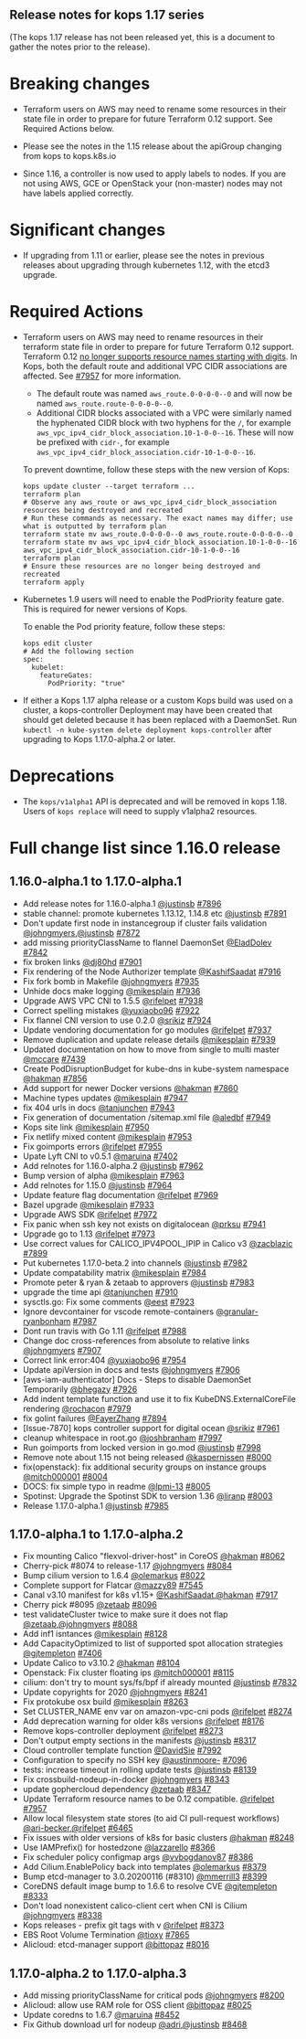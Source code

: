 ## Release notes for kops 1.17 series

(The kops 1.17 release has not been released yet, this is a document to gather
the notes prior to the release).

# Breaking changes

* Terraform users on AWS may need to rename some resources in their state file in order to prepare for future Terraform 0.12 support. See Required Actions below.

* Please see the notes in the 1.15 release about the apiGroup changing from kops
  to kops.k8s.io

* Since 1.16, a controller is now used to apply labels to nodes.  If
  you are not using AWS, GCE or OpenStack your (non-master) nodes may
  not have labels applied correctly.

# Significant changes

* If upgrading from 1.11 or earlier, please see the notes in previous releases
  about upgrading through kubernetes 1.12, with the etcd3 upgrade.

# Required Actions

* Terraform users on AWS may need to rename resources in their terraform state file in order to prepare for future Terraform 0.12 support.
  Terraform 0.12 [no longer supports resource names starting with digits](https://www.terraform.io/upgrade-guides/0-12.html#pre-upgrade-checklist). In Kops, both the default route and additional VPC CIDR associations are affected. See [#7957](https://github.com/kubernetes/kops/pull/7957) for more information.
  * The default route was named `aws_route.0-0-0-0--0` and will now be named `aws_route.route-0-0-0-0--0`.
  * Additional CIDR blocks associated with a VPC were similarly named the hyphenated CIDR block with two hyphens for the `/`, for example `aws_vpc_ipv4_cidr_block_association.10-1-0-0--16`. These will now be prefixed with `cidr-`, for example `aws_vpc_ipv4_cidr_block_association.cidr-10-1-0-0--16`.
  
  To prevent downtime, follow these steps with the new version of Kops:
  ```
  kops update cluster --target terraform ...
  terraform plan
  # Observe any aws_route or aws_vpc_ipv4_cidr_block_association resources being destroyed and recreated
  # Run these commands as necessary. The exact names may differ; use what is outputted by terraform plan
  terraform state mv aws_route.0-0-0-0--0 aws_route.route-0-0-0-0--0
  terraform state mv aws_vpc_ipv4_cidr_block_association.10-1-0-0--16 aws_vpc_ipv4_cidr_block_association.cidr-10-1-0-0--16
  terraform plan
  # Ensure these resources are no longer being destroyed and recreated
  terraform apply
  ```

* Kubernetes 1.9 users will need to enable the PodPriority feature gate. This is required for newer versions of Kops.

  To enable the Pod priority feature, follow these steps:
  ```
  kops edit cluster
  # Add the following section
  spec:
    kubelet:
      featureGates:
        PodPriority: "true"
  ```
 
* If either a Kops 1.17 alpha release or a custom Kops build was used on a cluster,
  a kops-controller Deployment may have been created that should get deleted because it has been replaced with a DaemonSet.
  Run `kubectl -n kube-system delete deployment kops-controller` after upgrading to Kops 1.17.0-alpha.2 or later.

# Deprecations

* The `kops/v1alpha1` API is deprecated and will be removed in kops 1.18. Users of `kops replace` will need to supply v1alpha2 resources.

# Full change list since 1.16.0 release

## 1.16.0-alpha.1 to 1.17.0-alpha.1

* Add release notes for 1.16.0-alpha.1 [@justinsb](https://github.com/justinsb) [#7896](https://github.com/kubernetes/kops/pull/7896)
* stable channel: promote kubernetes 1.13.12, 1.14.8 etc [@justinsb](https://github.com/justinsb) [#7891](https://github.com/kubernetes/kops/pull/7891)
* Don't update first node in instancegroup if cluster fails validation [@johngmyers](https://github.com/johngmyers),[@justinsb](https://github.com/justinsb) [#7872](https://github.com/kubernetes/kops/pull/7872)
* add missing priorityClassName to flannel DaemonSet [@EladDolev](https://github.com/EladDolev) [#7842](https://github.com/kubernetes/kops/pull/7842)
* fix broken links [@dj80hd](https://github.com/dj80hd) [#7901](https://github.com/kubernetes/kops/pull/7901)
* Fix rendering of the Node Authorizer template [@KashifSaadat](https://github.com/KashifSaadat) [#7916](https://github.com/kubernetes/kops/pull/7916)
* Fix fork bomb in Makefile [@johngmyers](https://github.com/johngmyers) [#7935](https://github.com/kubernetes/kops/pull/7935)
* Unhide docs make logging [@mikesplain](https://github.com/mikesplain) [#7936](https://github.com/kubernetes/kops/pull/7936)
* Upgrade AWS VPC CNI to 1.5.5 [@rifelpet](https://github.com/rifelpet) [#7938](https://github.com/kubernetes/kops/pull/7938)
* Correct spelling mistakes [@yuxiaobo96](https://github.com/yuxiaobo96) [#7922](https://github.com/kubernetes/kops/pull/7922)
* Fix flannel CNI version to use 0.2.0 [@srikiz](https://github.com/srikiz) [#7924](https://github.com/kubernetes/kops/pull/7924)
* Update vendoring documentation for go modules [@rifelpet](https://github.com/rifelpet) [#7937](https://github.com/kubernetes/kops/pull/7937)
* Remove duplication and update release details [@mikesplain](https://github.com/mikesplain) [#7939](https://github.com/kubernetes/kops/pull/7939)
* Updated documentation on how to move from single to multi master [@mccare](https://github.com/mccare) [#7439](https://github.com/kubernetes/kops/pull/7439)
* Create PodDisruptionBudget for kube-dns in kube-system namespace [@hakman](https://github.com/hakman) [#7856](https://github.com/kubernetes/kops/pull/7856)
* Add support for newer Docker versions [@hakman](https://github.com/hakman) [#7860](https://github.com/kubernetes/kops/pull/7860)
* Machine types updates [@mikesplain](https://github.com/mikesplain) [#7947](https://github.com/kubernetes/kops/pull/7947)
* fix 404 urls in docs [@tanjunchen](https://github.com/tanjunchen) [#7943](https://github.com/kubernetes/kops/pull/7943)
* Fix generation of documentation /sitemap.xml file [@aledbf](https://github.com/aledbf) [#7949](https://github.com/kubernetes/kops/pull/7949)
* Kops site link [@mikesplain](https://github.com/mikesplain) [#7950](https://github.com/kubernetes/kops/pull/7950)
* Fix netlify mixed content [@mikesplain](https://github.com/mikesplain) [#7953](https://github.com/kubernetes/kops/pull/7953)
* Fix goimports errors [@rifelpet](https://github.com/rifelpet) [#7955](https://github.com/kubernetes/kops/pull/7955)
* Upate Lyft CNI to v0.5.1 [@maruina](https://github.com/maruina) [#7402](https://github.com/kubernetes/kops/pull/7402)
* Add relnotes for 1.16.0-alpha.2 [@justinsb](https://github.com/justinsb) [#7962](https://github.com/kubernetes/kops/pull/7962)
* Bump version of alpha [@mikesplain](https://github.com/mikesplain) [#7963](https://github.com/kubernetes/kops/pull/7963)
* Add relnotes for 1.15.0 [@justinsb](https://github.com/justinsb) [#7964](https://github.com/kubernetes/kops/pull/7964)
* Update feature flag documentation [@rifelpet](https://github.com/rifelpet) [#7969](https://github.com/kubernetes/kops/pull/7969)
* Bazel upgrade [@mikesplain](https://github.com/mikesplain) [#7933](https://github.com/kubernetes/kops/pull/7933)
* Upgrade AWS SDK [@rifelpet](https://github.com/rifelpet) [#7972](https://github.com/kubernetes/kops/pull/7972)
* Fix panic when ssh key not exists on digitalocean [@prksu](https://github.com/prksu) [#7941](https://github.com/kubernetes/kops/pull/7941)
* Upgrade go to 1.13 [@rifelpet](https://github.com/rifelpet) [#7973](https://github.com/kubernetes/kops/pull/7973)
* Use correct values for CALICO_IPV4POOL_IPIP in Calico v3 [@zacblazic](https://github.com/zacblazic) [#7899](https://github.com/kubernetes/kops/pull/7899)
* Put kubernetes 1.17.0-beta.2 into channels [@justinsb](https://github.com/justinsb) [#7982](https://github.com/kubernetes/kops/pull/7982)
* Update compatability matrix [@mikesplain](https://github.com/mikesplain) [#7984](https://github.com/kubernetes/kops/pull/7984)
* Promote peter & ryan & zetaab to approvers [@justinsb](https://github.com/justinsb) [#7983](https://github.com/kubernetes/kops/pull/7983)
* upgrade the time api [@tanjunchen](https://github.com/tanjunchen) [#7910](https://github.com/kubernetes/kops/pull/7910)
* sysctls.go: Fix some comments [@eest](https://github.com/eest) [#7923](https://github.com/kubernetes/kops/pull/7923)
* Ignore devcontainer for vscode remote-containers [@granular-ryanbonham](https://github.com/granular-ryanbonham) [#7987](https://github.com/kubernetes/kops/pull/7987)
* Dont run travis with Go 1.11 [@rifelpet](https://github.com/rifelpet) [#7988](https://github.com/kubernetes/kops/pull/7988)
* Change doc cross-references from absolute to relative links [@johngmyers](https://github.com/johngmyers) [#7907](https://github.com/kubernetes/kops/pull/7907)
* Correct link error:404 [@yuxiaobo96](https://github.com/yuxiaobo96) [#7954](https://github.com/kubernetes/kops/pull/7954)
* Update apiVersion in docs and tests [@johngmyers](https://github.com/johngmyers) [#7906](https://github.com/kubernetes/kops/pull/7906)
* [aws-iam-authenticator] Docs - Steps to disable DaemonSet Temporarily [@bhegazy](https://github.com/bhegazy) [#7926](https://github.com/kubernetes/kops/pull/7926)
* Add indent template function and use it to fix KubeDNS.ExternalCoreFile rendering [@rochacon](https://github.com/rochacon) [#7979](https://github.com/kubernetes/kops/pull/7979)
* fix golint failures [@FayerZhang](https://github.com/FayerZhang) [#7894](https://github.com/kubernetes/kops/pull/7894)
* [Issue-7870] kops controller support for digital ocean [@srikiz](https://github.com/srikiz) [#7961](https://github.com/kubernetes/kops/pull/7961)
* cleanup whitespace in root.go [@joshbranham](https://github.com/joshbranham) [#7997](https://github.com/kubernetes/kops/pull/7997)
* Run goimports from locked version in go.mod [@justinsb](https://github.com/justinsb) [#7998](https://github.com/kubernetes/kops/pull/7998)
* Remove note about 1.15 not being released [@kaspernissen](https://github.com/kaspernissen) [#8000](https://github.com/kubernetes/kops/pull/8000)
* fix(openstack): fix additional security groups on instance groups [@mitch000001](https://github.com/mitch000001) [#8004](https://github.com/kubernetes/kops/pull/8004)
* DOCS: fix simple typo in readme [@lpmi-13](https://github.com/lpmi-13) [#8005](https://github.com/kubernetes/kops/pull/8005)
* Spotinst: Upgrade the Spotinst SDK to version 1.36 [@liranp](https://github.com/liranp) [#8003](https://github.com/kubernetes/kops/pull/8003)
* Release 1.17.0-alpha.1 [@justinsb](https://github.com/justinsb) [#7985](https://github.com/kubernetes/kops/pull/7985)

## 1.17.0-alpha.1 to 1.17.0-alpha.2

* Fix mounting Calico "flexvol-driver-host" in CoreOS [@hakman](https://github.com/hakman) [#8062](https://github.com/kubernetes/kops/pull/8062)
* Cherry-pick #8074 to release-1.17 [@johngmyers](https://github.com/johngmyers) [#8084](https://github.com/kubernetes/kops/pull/8084)
* Bump cilium version to 1.6.4 [@olemarkus](https://github.com/olemarkus) [#8022](https://github.com/kubernetes/kops/pull/8022)
* Complete support for Flatcar [@mazzy89](https://github.com/mazzy89) [#7545](https://github.com/kubernetes/kops/pull/7545)
* Canal v3.10 manifest for k8s v1.15+ [@KashifSaadat](https://github.com/KashifSaadat),[@hakman](https://github.com/hakman) [#7917](https://github.com/kubernetes/kops/pull/7917)
* Cherry pick #8095 [@zetaab](https://github.com/zetaab) [#8096](https://github.com/kubernetes/kops/pull/8096)
* test validateCluster twice to make sure it does not flap [@zetaab](https://github.com/zetaab),[@johngmyers](https://github.com/johngmyers) [#8088](https://github.com/kubernetes/kops/pull/8088)
* Add inf1 isntances [@mikesplain](https://github.com/mikesplain) [#8128](https://github.com/kubernetes/kops/pull/8128)
* Add CapacityOptimized to list of supported spot allocation strategies [@gjtempleton](https://github.com/gjtempleton) [#7406](https://github.com/kubernetes/kops/pull/7406)
* Update Calico to v3.10.2 [@hakman](https://github.com/hakman) [#8104](https://github.com/kubernetes/kops/pull/8104)
* Openstack: Fix cluster floating ips [@mitch000001](https://github.com/mitch000001) [#8115](https://github.com/kubernetes/kops/pull/8115)
* cilium: don't try to mount sys/fs/bpf if already mounted [@justinsb](https://github.com/justinsb) [#7832](https://github.com/kubernetes/kops/pull/7832)
* Update copyrights for 2020 [@johngmyers](https://github.com/johngmyers) [#8241](https://github.com/kubernetes/kops/pull/8241)
* Fix protokube osx build [@mikesplain](https://github.com/mikesplain) [#8263](https://github.com/kubernetes/kops/pull/8263)
* Set CLUSTER_NAME env var on amazon-vpc-cni pods [@rifelpet](https://github.com/rifelpet) [#8274](https://github.com/kubernetes/kops/pull/8274)
* Add deprecation warning for older k8s versions [@rifelpet](https://github.com/rifelpet) [#8176](https://github.com/kubernetes/kops/pull/8176)
* Remove kops-controller deployment [@rifelpet](https://github.com/rifelpet) [#8273](https://github.com/kubernetes/kops/pull/8273)
* Don't output empty sections in the manifests [@justinsb](https://github.com/justinsb) [#8317](https://github.com/kubernetes/kops/pull/8317)
* Cloud controller template function [@DavidSie](https://github.com/DavidSie) [#7992](https://github.com/kubernetes/kops/pull/7992)
* Configuration to specify no SSH key [@austinmoore-](https://github.com/austinmoore-) [#7096](https://github.com/kubernetes/kops/pull/7096)
* tests: increase timeout in rolling update tests [@justinsb](https://github.com/justinsb) [#8139](https://github.com/kubernetes/kops/pull/8139)
* Fix crossbuild-nodeup-in-docker [@johngmyers](https://github.com/johngmyers) [#8343](https://github.com/kubernetes/kops/pull/8343)
* update gophercloud dependency [@zetaab](https://github.com/zetaab) [#8347](https://github.com/kubernetes/kops/pull/8347)
* Update Terraform resource names to be 0.12 compatible. [@rifelpet](https://github.com/rifelpet) [#7957](https://github.com/kubernetes/kops/pull/7957)
* Allow local filesystem state stores (to aid CI pull-request workflows) [@ari-becker](https://github.com/ari-becker),[@rifelpet](https://github.com/rifelpet) [#6465](https://github.com/kubernetes/kops/pull/6465)
* Fix issues with older versions of k8s for basic clusters [@hakman](https://github.com/hakman) [#8248](https://github.com/kubernetes/kops/pull/8248)
* Use IAMPrefix() for hostedzone [@lazzarello](https://github.com/lazzarello) [#8366](https://github.com/kubernetes/kops/pull/8366)
* Fix scheduler policy configmap args [@vvbogdanov87](https://github.com/vvbogdanov87) [#8386](https://github.com/kubernetes/kops/pull/8386)
* Add Cilium.EnablePolicy back into templates [@olemarkus](https://github.com/olemarkus) [#8379](https://github.com/kubernetes/kops/pull/8379)
* Bump etcd-manager to 3.0.20200116 (#8310) [@mmerrill3](https://github.com/mmerrill3) [#8399](https://github.com/kubernetes/kops/pull/8399)
* CoreDNS default image bump to 1.6.6 to resolve CVE [@gjtempleton](https://github.com/gjtempleton) [#8333](https://github.com/kubernetes/kops/pull/8333)
* Don't load nonexistent calico-client cert when CNI is Cilium [@johngmyers](https://github.com/johngmyers) [#8338](https://github.com/kubernetes/kops/pull/8338)
* Kops releases - prefix git tags with v [@rifelpet](https://github.com/rifelpet) [#8373](https://github.com/kubernetes/kops/pull/8373)
* EBS Root Volume Termination [@tioxy](https://github.com/tioxy) [#7865](https://github.com/kubernetes/kops/pull/7865)
* Alicloud: etcd-manager support [@bittopaz](https://github.com/bittopaz) [#8016](https://github.com/kubernetes/kops/pull/8016)

## 1.17.0-alpha.2 to 1.17.0-alpha.3

* Add missing priorityClassName for critical pods [@johngmyers](https://github.com/johngmyers) [#8200](https://github.com/kubernetes/kops/pull/8200)
* Alicloud: allow use RAM role for OSS client [@bittopaz](https://github.com/bittopaz) [#8025](https://github.com/kubernetes/kops/pull/8025)
* Update coredns to 1.6.7 [@maruina](https://github.com/maruina) [#8452](https://github.com/kubernetes/kops/pull/8452)
* Fix Github download url for nodeup [@adri](https://github.com/adri),[@justinsb](https://github.com/justinsb) [#8468](https://github.com/kubernetes/kops/pull/8468)
